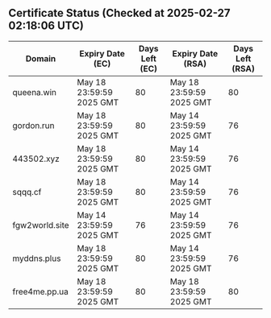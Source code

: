 ## Certificate Status (Checked at 2025-02-27 02:18:06 UTC)
| Domain | Expiry Date (EC) | Days Left (EC) | Expiry Date (RSA) | Days Left (RSA) |
|--------|-------------------|----------------|--------------------|--------------------|
| queena.win | May 18 23:59:59 2025 GMT | 80 | May 18 23:59:59 2025 GMT | 80 |
| gordon.run | May 18 23:59:59 2025 GMT | 80 | May 14 23:59:59 2025 GMT | 76 |
| 443502.xyz | May 18 23:59:59 2025 GMT | 80 | May 14 23:59:59 2025 GMT | 76 |
| sqqq.cf | May 18 23:59:59 2025 GMT | 80 | May 14 23:59:59 2025 GMT | 76 |
| fgw2world.site | May 14 23:59:59 2025 GMT | 76 | May 14 23:59:59 2025 GMT | 76 |
| myddns.plus | May 18 23:59:59 2025 GMT | 80 | May 14 23:59:59 2025 GMT | 76 |
| free4me.pp.ua | May 18 23:59:59 2025 GMT | 80 | May 18 23:59:59 2025 GMT | 80 |
